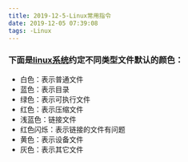 ```yaml
---
title: 2019-12-5-Linux常用指令
date: 2019-12-05 07:39:08
tags: -Linux
---
```


### 下面是[linux系统](https://www.baidu.com/s?wd=linux系统&from=1012015a&fenlei=mv6quAkxTZn0IZRqIHckPjm4nH00T1dWmyfdmvnzPvD3PAm1m1D10ZwV5Hcvrjm3rH6sPfKWUMw85HfYnjn4nH6sgvPsT6KdThsqpZwYTjCEQLGCpyw9Uz4Bmy-bIi4WUvYETgN-TLwGUv3En1cvPWn4rHfvPWnsrHf4PW0d)约定不同类型文件默认的颜色：

- 白色：表示普通文件
- 蓝色：表示目录
- 绿色：表示可执行文件
- 红色：表示压缩文件
- 浅蓝色：链接文件
- 红色闪烁：表示链接的文件有问题
- 黄色：表示设备文件
- 灰色：表示其它文件


 